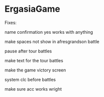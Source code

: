 # ErgasiaGame
Fixes:

name confirmation yes works with anything

make spaces not show in afresgrandson battle

pause after tour battles

make text for the tour battles

make the game victory screen

system clc before battles

make sure acc works wright

